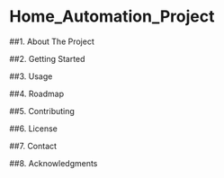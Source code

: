 # Home_Automation_Project

##1. About The Project

##2. Getting Started

##3. Usage

##4. Roadmap

##5. Contributing

##6. License

##7. Contact

##8. Acknowledgments
